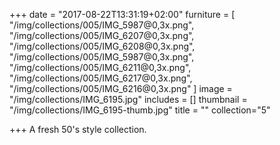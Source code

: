 +++
date = "2017-08-22T13:31:19+02:00"
furniture = [
  "/img/collections/005/IMG_5987@0,3x.png",
  "/img/collections/005/IMG_6207@0,3x.png",
  "/img/collections/005/IMG_6208@0,3x.png",
  "/img/collections/005/IMG_5987@0,3x.png",
  "/img/collections/005/IMG_6211@0,3x.png",
  "/img/collections/005/IMG_6217@0,3x.png",
  "/img/collections/005/IMG_6216@0,3x.png"
]
image = "/img/collections/IMG_6195.jpg"
includes = []
thumbnail = "/img/collections/IMG_6195-thumb.jpg"
title = ""
collection="5"

+++
A fresh 50's style collection.
